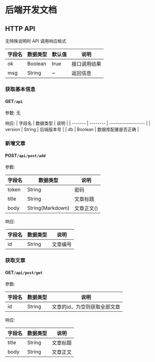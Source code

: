 # 后端开发文档

## HTTP API

无特殊说明时 API 调用响应格式

| 字段名 | 数据类型 | 默认值 | 说明         |
| ------ | -------- | ------ | ------------ |
| ok     | Boolean  | true   | 接口调用结果 |
| msg    | String   | ~      | 返回信息     |



### 获取基本信息

#### GET`/api`

参数: 无

响应:
| 字段名  | 数据类型 | 说明               |
| ------- | -------- | ------------------ |
| version | String   | 后端版本号         |
| db      | Boolean  | 数据库配置是否正确 |

### 新增文章

#### POST`/api/post/add`

参数:

| 字段名 | 数据类型         | 说明       |
| ------ | ---------------- | ---------- |
| token  | String           | 密码       |
| title  | String           | 文章标题   |
| body   | String(Markdown) | 文章正文() |

响应:

| 字段名 | 数据类型 | 说明     |
| ------ | -------- | -------- |
| id     | String   | 文章编号 |

### 获取文章

#### GET`/api/post/get`

参数:

| 字段名 | 数据类型 | 说明                         |
| ------ | -------- | ---------------------------- |
| id     | String   | 文章的id，为空则获取全部文章 |

响应:

| 字段名 | 数据类型 | 说明     |
| ------ | -------- | -------- |
| title  | String   | 文章标题 |
| body   | String   | 文章正文 |

